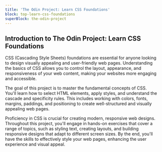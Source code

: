```yaml
---
title: 'The Odin Project: Learn CSS Foundations'
block: top-learn-css-foundations
superBlock: the-odin-project
---
```


## Introduction to The Odin Project: Learn CSS Foundations

CSS (Cascading Style Sheets) foundations are essential for anyone looking to design visually appealing and user-friendly web pages. Understanding the basics of CSS allows you to control the layout, appearance, and responsiveness of your web content, making your websites more engaging and accessible.

The goal of this project is to master the fundamental concepts of CSS. You'll learn how to select HTML elements, apply styles, and understand the cascade and specificity rules. This includes working with colors, fonts, margins, paddings, and positioning to create well-structured and visually appealing web pages.

Proficiency in CSS is crucial for creating modern, responsive web designs. Throughout this project, you'll engage in hands-on exercises that cover a range of topics, such as styling text, creating layouts, and building responsive designs that adapt to different screen sizes. By the end, you'll have the skills to effectively style your web pages, enhancing the user experience and visual appeal.
